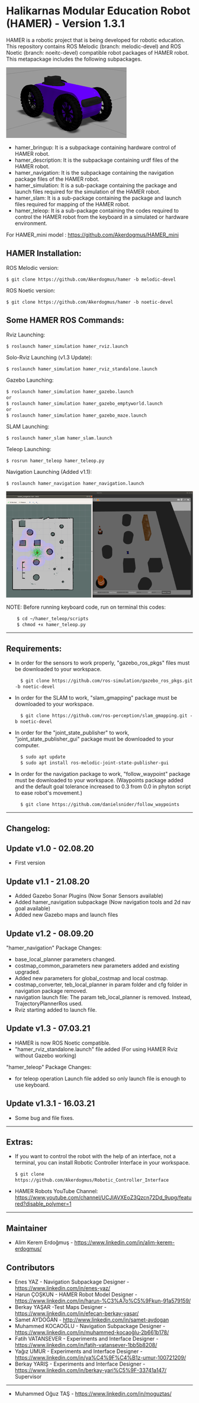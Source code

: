 # Halikarnas Modular Education Robot (HAMER) - Version 1.3.1
HAMER is a robotic project that is being developed for robotic education. This repository contains ROS Melodic (branch: melodic-devel) and ROS Noetic (branch: noeitc-devel) compatible robot packages of HAMER robot.
This metapackage includes the following subpackages.

![Image of HAMER](https://github.com/Akerdogmus/hamer/blob/noetic-devel/hamer.png?raw=true)

- hamer_bringup: It is a subpackage containing hardware control of HAMER robot.
- hamer_description: It is the subpackage containing urdf files of the HAMER robot.
- hamer_navigation: It is the subpackage containing the navigation package files of the HAMER robot.
- hamer_simulation: It is a sub-package containing the package and launch files required for the simulation of the HAMER robot.
- hamer_slam: It is a sub-package containing the package and launch files required for mapping of the HAMER robot.
- hamer_teleop: It is a sub-package containing the codes required to control the HAMER robot from the keyboard in a simulated or hardware environment.

For HAMER_mini model : https://github.com/Akerdogmus/HAMER_mini

HAMER Installation:
-------------------
ROS Melodic version:

    $ git clone https://github.com/Akerdogmus/hamer -b melodic-devel

ROS Noetic version:

    $ git clone https://github.com/Akerdogmus/hamer -b noetic-devel

Some HAMER ROS Commands:
---------------------
Rviz Launching:

    $ roslaunch hamer_simulation hamer_rviz.launch
    
Solo-Rviz Launching (v1.3 Update):

    $ roslaunch hamer_simulation hamer_rviz_standalone.launch
    
Gazebo Launching:

    $ roslaunch hamer_simulation hamer_gazebo.launch
    or
    $ roslaunch hamer_simulation hamer_gazebo_emptyworld.launch
    or
    $ roslaunch hamer_simulation hamer_gazebo_maze.launch

SLAM Launching:

    $ roslaunch hamer_slam hamer_slam.launch
    
Teleop Launching:

    $ rosrun hamer_teleop hamer_teleop.py

Navigation Launching (Added v1.1):

    $ roslaunch hamer_navigation hamer_navigation.launch
    
![Image of HAMER_2](https://github.com/Akerdogmus/hamer/blob/noetic-devel/hamer_2.png?raw=true)
 
NOTE: Before running keyboard code, run on terminal this codes:
        
        $ cd ~/hamer_teleop/scripts
        $ chmod +x hamer_teleop.py
    
------------------------------------------------------------------------------
Requirements:
--------------

- In order for the sensors to work properly, "gazebo_ros_pkgs" files must be downloaded to your workspace.

        $ git clone https://github.com/ros-simulation/gazebo_ros_pkgs.git -b noetic-devel
        
- In order for the SLAM to work, "slam_gmapping" package must be downloaded to your workspace.
    
        $ git clone https://github.com/ros-perception/slam_gmapping.git -b noetic-devel
        
- In order for the "joint_state_publisher" to work, "joint_state_publisher_gui" package must be downloaded to your computer.

        $ sudo apt update
        $ sudo apt install ros-melodic-joint-state-publisher-gui
        
- In order for the navigation package to work, "follow_waypoint" package must be downloaded to your workspace.
(Waypoints package added and the default goal tolerance increased to 0.3 from 0.0 in phyton script to ease robot's movement.)

        $ git clone https://github.com/danielsnider/follow_waypoints
        
---------------------------------------------------------------------------------
Changelog:
----------
Update v1.0 - 02.08.20
------------------------
- First version

Update v1.1 - 21.08.20
------------------------
- Added Gazebo Sonar Plugins (Now Sonar Sensors available)
- Added hamer_navigation subpackage (Now navigation tools and 2d nav goal available)
- Added new Gazebo maps and launch files

Update v1.2 - 08.09.20
----------------------
"hamer_navigation" Package Changes:
- base_local_planner parameters changed.
- costmap_common_parameters new parameters added and existing upgraded.
- Added new parameters for global_costmap and local costmap.
- costmap_converter, teb_local_planner in param folder and cfg folder in navigation package removed.
- navigation launch file: The param teb_local_planner is removed. Instead, TrajectoryPlannerRos used.
- Rviz starting added to launch file.

Update v1.3 - 07.03.21
----------------------
- HAMER is now ROS Noetic compatible.
- "hamer_rviz_standalone.launch" file added (For using HAMER Rviz without Gazebo working)

"hamer_teleop" Package Changes: 
- for teleop operation Launch file added so only launch file is enough to use keyboard.

Update v1.3.1 - 16.03.21
------------------------
- Some bug and file fixes.
---------------------------------------------------------------------------------
Extras:
--------
- If you want to control the robot with the help of an interface, not a terminal, you can install Robotic Controller Interface in your workspace.

      $ git clone https://github.com/Akerdogmus/Robotic_Controller_Interface 

- HAMER Robots YouTube Channel: https://www.youtube.com/channel/UCJIAVXEoZ3Qzcn72Dd_9upg/featured?disable_polymer=1
      
----------------------------------------------------------------------------------

Maintainer
--------------
- Alim Kerem Erdoğmuş - https://www.linkedin.com/in/alim-kerem-erdogmus/

Contributors
------------
- Enes YAZ - Navigation Subpackage Designer - https://www.linkedin.com/in/enes-yaz/
- Harun ÇOŞKUN - HAMER Robot Model Designer - https://www.linkedin.com/in/harun-%C3%A7o%C5%9Fkun-91a579159/
- Berkay YAŞAR -Test Maps Designer - https://www.linkedin.com/in/efecan-berkay-yasar/
- Samet AYDOĞAN - http://www.linkedin.com/in/samet-aydogan
- Muhammed KOCAOĞLU - Navigation Subpackage Designer - https://www.linkedin.com/in/muhammed-kocaoğlu-2b661b178/
- Fatih VATANSEVER - Experiments and Interface Designer - https://www.linkedin.com/in/fatih-vatansever-1bb5b8208/
- Yağız UMUR -  Experiments and Interface Designer - https://www.linkedin.com/in/ya%C4%9F%C4%B1z-umur-100721209/
- Berkay YARIŞ - Experiments and Interface Designer - https://www.linkedin.com/in/berkay-yari%C5%9F-33741a147/
Supervisor
------------
- Muhammed Oğuz TAŞ - https://www.linkedin.com/in/moguztas/

